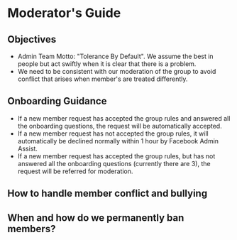 # Moderator's Guide

## Objectives
- Admin Team Motto: "Tolerance By Default". We assume the best in people but act swiftly when it is clear that there is a problem.
- We need to be consistent with our moderation of the group to avoid conflict that arises when member's are treated differently.

## Onboarding Guidance
- If a new member request has accepted the group rules and answered all the onboarding questions, the request will be automatically accepted.
- If a new member request has not accepted the group rules, it will automatically be declined normally within 1 hour by Facebook Admin Assist.
- If a new member request has accepted the group rules, but has not answered all the onboarding questions (currently there are 3), the request will be referred for moderation.

## How to handle member conflict and bullying

## When and how do we permanently ban members?
